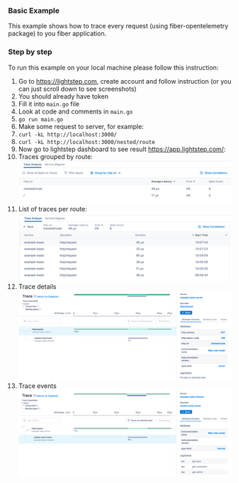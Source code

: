 ### Basic Example

This example shows how to trace every request (using fiber-opentelemetry package) to you fiber application.

### Step by step

To run this example on your local machine please follow this instruction:

1. Go to https://lightstep.com, create account and follow instruction (or you can just scroll down to see screenshots)
1. You should already have token
1. Fill it into `main.go` file
1. Look at code and comments in `main.go`
1. `go run main.go`
1. Make some request to server, for example:
  1. `curl -kL http://localhost:3000/`
  1. `curl -kL http://localhost:3000/nested/route`
1. Now go to lightstep dashboard to see result https://app.lightstep.com/:
  1. Traces grouped by route:
     ![img.png](assets/img.png)
  1. List of traces per route:
     ![img.png](assets/route-traces.png)
  1. Trace details
     ![img.png](assets/trace-details.png)
  1. Trace events
     ![img.png](assets/trace-events.png)

